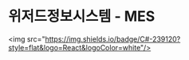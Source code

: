 # 위저드정보시스템 - MES 

<img src="https://img.shields.io/badge/C#-239120?style=flat&logo=React&logoColor=white"/>
